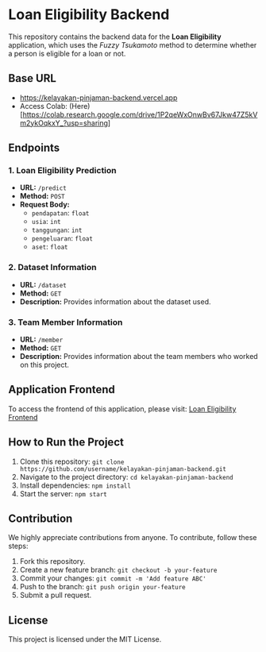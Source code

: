 # Loan Eligibility Backend

This repository contains the backend data for the **Loan Eligibility** application, which uses the _Fuzzy Tsukamoto_ method to determine whether a person is eligible for a loan or not.

## Base URL

- https://kelayakan-pinjaman-backend.vercel.app
- Access Colab: (Here)[https://colab.research.google.com/drive/1P2qeWxOnwBv67Jkw47Z5kVm2ykOqkxY_?usp=sharing]

## Endpoints

### 1. Loan Eligibility Prediction

- **URL:** `/predict`
- **Method:** `POST`
- **Request Body:**
  - `pendapatan`: `float`
  - `usia`: `int`
  - `tanggungan`: `int`
  - `pengeluaran`: `float`
  - `aset`: `float`

### 2. Dataset Information

- **URL:** `/dataset`
- **Method:** `GET`
- **Description:** Provides information about the dataset used.

### 3. Team Member Information

- **URL:** `/member`
- **Method:** `GET`
- **Description:** Provides information about the team members who worked on this project.

## Application Frontend

To access the frontend of this application, please visit: [Loan Eligibility Frontend](https://kelayakanpinjaman.vercel.app/)

## How to Run the Project

1. Clone this repository: `git clone https://github.com/username/kelayakan-pinjaman-backend.git`
2. Navigate to the project directory: `cd kelayakan-pinjaman-backend`
3. Install dependencies: `npm install`
4. Start the server: `npm start`

## Contribution

We highly appreciate contributions from anyone. To contribute, follow these steps:

1. Fork this repository.
2. Create a new feature branch: `git checkout -b your-feature`
3. Commit your changes: `git commit -m 'Add feature ABC'`
4. Push to the branch: `git push origin your-feature`
5. Submit a pull request.

## License

This project is licensed under the MIT License.
